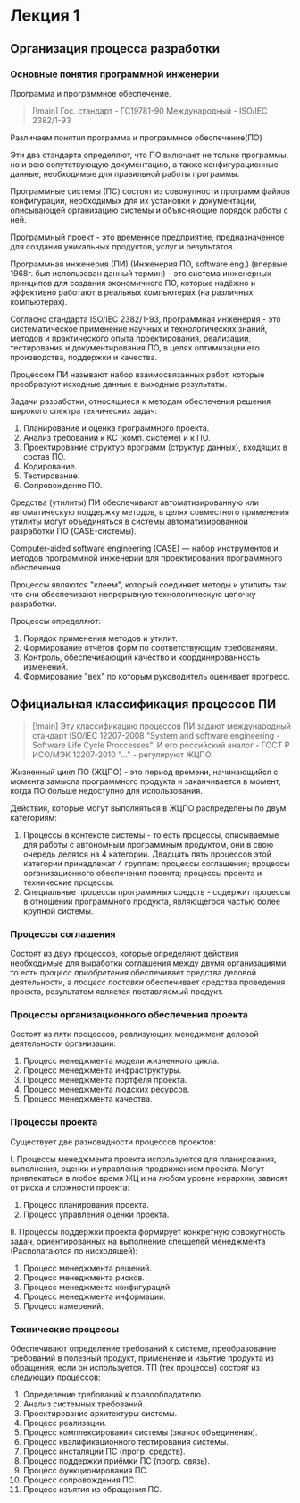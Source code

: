 # Лекция 1
## Организация процесса разработки
### Основные понятия программной инженерии
Программа и программное обеспечение.

>[!main]
Гос. стандарт - ГС19781-90
Международный - ISO/IEC 2382/1-93

Различаем понятия программа и программное обеспечение(ПО)

Эти два стандарта определяют, что ПО включает не только программы, но и всю сопутствующую документацию, а также конфигурационные данные, необходимые для правильной работы программы.

Программные системы (ПС) состоят из совокупности программ файлов конфигурации, необходимых для их установки и документации, описывающей организацию системы и объясняющие порядок работы с ней.

Программный проект - это временное предприятие, предназначенное для создания уникальных продуктов, услуг и результатов.

Программная инженерия (ПИ) (Инженерия ПО, software eng.) (впервые 1968г. был использован данный термин) - это система инженерных принципов для создания экономичного ПО, которые надёжно и эффективно работают в реальных компьютерах (на различных компьютерах).

Согласно стандарта ISO/IEC 2382/1-93, программная инженерия - это систематическое применение научных и технологических знаний, методов и практического опыта проектирования, реализации, тестирования и документирования ПО, в целях оптимизации его производства, поддержки и качества.

Процессом ПИ называют набор взаимосвязанных работ, которые преобразуют исходные данные в выходные результаты.

Задачи разработки, относящиеся к методам обеспечения решения широкого спектра технических задач:
1. Планирование и оценка программного проекта.
2. Анализ требований к КС (комп. системе) и к ПО.
3. Проектирование структур программ (структур данных), входящих в состав ПО.
4. Кодирование.
5. Тестирование.
6. Сопровождение ПО.

Средства (утилиты) ПИ обеспечивают автоматизированную или автоматическую поддержку методов, в целях совместного применения утилиты могут объединяться в системы автоматизированной разработки ПО (CASE-системы).

Сomputer-aided software engineering (CASE) — набор инструментов и методов программной инженерии для проектирования программного обеспечения

Процессы являются "клеем", который соединяет методы и утилиты так, что они обеспечивают непрерывную технологическую цепочку разработки.

Процессы определяют:
1. Порядок применения методов и утилит.
2. Формирование отчётов форм по соответствующим требованиям.
3. Контроль, обеспечивающий качество и координированность изменений.
4. Формирование "вех" по которым руководитель оценивает прогресс.

## Официальная классификация процессов ПИ

>[!main]
Эту классификацию процессов ПИ задают международный стандарт ISO/IEC 12207-2008 "System and software engineering - Software Life Cycle Proccesses". И его российский аналог - ГОСТ Р ИСО/МЭК 12207-2010 "..." - регулируют ЖЦПО.

Жизненный цикл ПО (ЖЦПО) - это период времени, начинающийся с момента замысла программного продукта и заканчивается в момент, когда ПО больше недоступно для использования.

Действия, которые могут выполняться в ЖЦПО распределены по двум категориям:
1. Процессы в контексте системы - то есть процессы, описываемые для работы с автономным программным продуктом, они в свою очередь делятся на 4 категории. Двадцать пять процессов этой категории принадлежат 4 группам: процессы соглашения; процессы организационного обеспечения проекта; процессы проекта и технические процессы.
2. Специальные процессы программных средств - содержит процессы в отношении программного продукта, являющегося частью более крупной системы.

### Процессы соглашения
Состоят из двух процессов, которые определяют действия необходимые для выработки соглашения между двумя организациями, то есть _процесс приобретения_ обеспечивает средства деловой деятельности, а _процесс поставки_ обеспечивает средства проведения проекта, результатом является поставляемый продукт.

### Процессы организационного обеспечения проекта
Состоят из пяти процессов, реализующих менеджмент деловой деятельности организации:
1. Процесс менеджмента модели жизненного цикла.
2. Процесс менеджмента инфраструктуры.
3. Процесс менеджмента портфеля проекта.
4. Процесс менеджмента людских ресурсов.
5. Процесс менеджмента качества.

### Процессы проекта
Существует две разновидности процессов проектов:

I. Процессы менеджмента проекта используются для планирования, выполнения, оценки и управления продвижением проекта. Могут привлекаться в любое время ЖЦ и на любом уровне иерархии, зависят от риска и сложности проекта:
1. Процесс планирования проекта.
2. Процесс управления оценки проекта.

II. Процессы поддержки проекта формирует конкретную совокупность задач, ориентированных на выполнение спеццелей менеджмента (Располагаются по нисходящей):
1. Процесс менеджмента решений.
2. Процесс менеджмента рисков.
3. Процесс менеджмента конфигураций.
4. Процесс менеджмента информации.
5. Процесс измерений.

### Технические процессы
Обеспечивают определение требований к системе, преобразование требований в полезный продукт, применение и изъятие продукта из обращения, если он используется. ТП (тех процессы) состоят из следующих процессов:
1. Определение требований к правообладателю.
2. Анализ системных требований.
3. Проектирование архитектуры системы.
4. Процесс реализации.
5. Процесс комплексирования системы (значок объединения).
6. Процесс квалификационного тестирования системы.
7. Процесс инсталяции ПС (прогр. средств).
8. Процесс поддержки приёмки ПС (прогр. связь).
9. Процесс функционирования ПС.
10. Процесс сопровождения ПС.
11. Процесс изъятия из обращения ПС.
